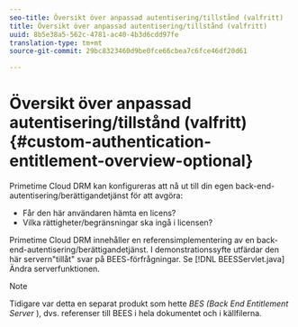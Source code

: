 ```yaml
---
seo-title: Översikt över anpassad autentisering/tillstånd (valfritt)
title: Översikt över anpassad autentisering/tillstånd (valfritt)
uuid: 8b5e38a5-562c-4781-ac40-4b3d6cdd97fe
translation-type: tm+mt
source-git-commit: 29bc8323460d9be0fce66cbea7c6fce46df20d61

---
```



# Översikt över anpassad autentisering/tillstånd (valfritt){#custom-authentication-entitlement-overview-optional}

Primetime Cloud DRM kan konfigureras att nå ut till din egen back-end-autentisering/berättigandetjänst för att avgöra:

* Får den här användaren hämta en licens?
* Vilka rättigheter/begränsningar ska ingå i licensen?

Primetime Cloud DRM innehåller en referensimplementering av en back-end-autentisering/berättigandetjänst. I demonstrationssyfte utfärdar den här servern&quot;tillåt&quot; svar på BEES-förfrågningar. Se [!DNL BEESServlet.java] Ändra serverfunktionen.

>[!NOTE]
>
>Tidigare var detta en separat produkt som hette *BES (Back End Entitlement Server* ), dvs. referenser till BEES i hela dokumentet och i källfilerna.

